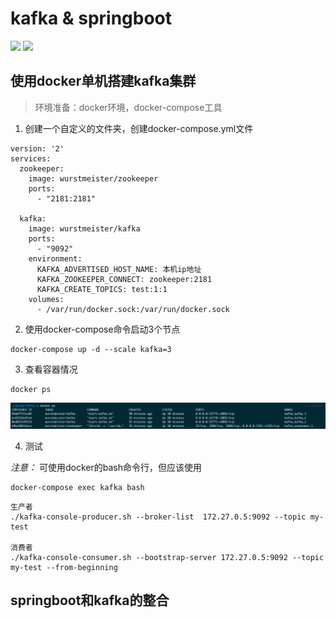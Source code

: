 # kafka & springboot
![](https://img.shields.io/badge/about-kafka-green.svg)
![](https://img.shields.io/badge/about-docker-blue.svg)

## 使用docker单机搭建kafka集群

> 环境准备：docker环境，docker-compose工具

1. 创建一个自定义的文件夹，创建docker-compose.yml文件
```
version: '2'
services:
  zookeeper:
    image: wurstmeister/zookeeper
    ports:
      - "2181:2181"

  kafka:
    image: wurstmeister/kafka
    ports:
      - "9092"
    environment:
      KAFKA_ADVERTISED_HOST_NAME: 本机ip地址
      KAFKA_ZOOKEEPER_CONNECT: zookeeper:2181
      KAFKA_CREATE_TOPICS: test:1:1
    volumes:
      - /var/run/docker.sock:/var/run/docker.sock
```

2. 使用docker-compose命令启动3个节点
```
docker-compose up -d --scale kafka=3
```

3. 查看容器情况
```
docker ps
```
![](images/docker_ps.png)


4. 测试

*注意：*
可使用docker的bash命令行，但应该使用
```
docker-compose exec kafka bash
```

```
生产者
./kafka-console-producer.sh --broker-list  172.27.0.5:9092 --topic my-test

消费者
./kafka-console-consumer.sh --bootstrap-server 172.27.0.5:9092 --topic my-test --from-beginning
```

## springboot和kafka的整合